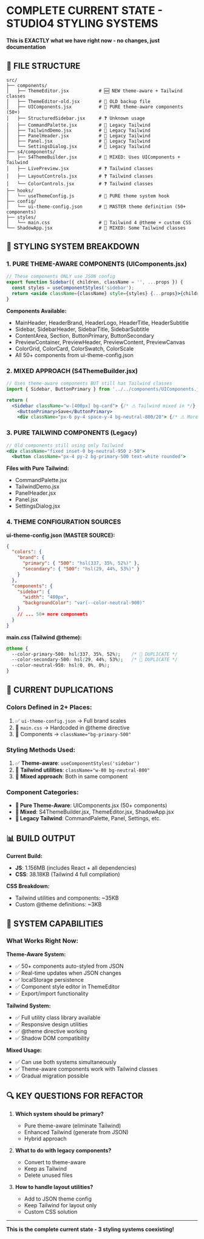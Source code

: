# COMPLETE CURRENT STATE - STUDIO4 STYLING SYSTEMS

**This is EXACTLY what we have right now - no changes, just documentation**

## 📁 FILE STRUCTURE

```
src/
├── components/
│   ├── ThemeEditor.jsx           # 🆕 NEW theme-aware + Tailwind classes
│   ├── ThemeEditor-old.jsx       # 📜 OLD backup file
│   ├── UIComponents.jsx          # 🎯 PURE theme-aware components (50+)
│   ├── StructuredSidebar.jsx     # ❓ Unknown usage
│   ├── CommandPalette.jsx        # 📜 Legacy Tailwind
│   ├── TailwindDemo.jsx          # 📜 Legacy Tailwind
│   ├── PanelHeader.jsx           # 📜 Legacy Tailwind  
│   ├── Panel.jsx                 # 📜 Legacy Tailwind
│   └── SettingsDialog.jsx        # 📜 Legacy Tailwind
├── s4/components/
│   ├── S4ThemeBuilder.jsx        # 🔀 MIXED: Uses UIComponents + Tailwind
│   ├── LivePreview.jsx           # ❓ Tailwind classes
│   ├── LayoutControls.jsx        # ❓ Tailwind classes  
│   └── ColorControls.jsx         # ❓ Tailwind classes
├── hooks/
│   └── useThemeConfig.js         # 🎯 PURE theme system hook
├── config/
│   └── ui-theme-config.json      # 🎯 MASTER theme definition (50+ components)
├── styles/
│   └── main.css                  # 🔀 Tailwind 4 @theme + custom CSS
└── ShadowApp.jsx                 # 🔀 MIXED: Some Tailwind classes
```

## 🎨 STYLING SYSTEM BREAKDOWN

### **1. PURE THEME-AWARE COMPONENTS (UIComponents.jsx)**
```jsx
// These components ONLY use JSON config
export function Sidebar({ children, className = '', ...props }) {
  const styles = useComponentStyles('sidebar');
  return <aside className={className} style={styles} {...props}>{children}</aside>;
}
```

**Components Available:**
- MainHeader, HeaderBrand, HeaderLogo, HeaderTitle, HeaderSubtitle
- Sidebar, SidebarHeader, SidebarTitle, SidebarSubtitle
- ContentArea, Section, ButtonPrimary, ButtonSecondary
- PreviewContainer, PreviewHeader, PreviewContent, PreviewCanvas
- ColorGrid, ColorCard, ColorSwatch, ColorScale
- All 50+ components from ui-theme-config.json

### **2. MIXED APPROACH (S4ThemeBuilder.jsx)**
```jsx
// Uses theme-aware components BUT still has Tailwind classes
import { Sidebar, ButtonPrimary } from '../../components/UIComponents.jsx';

return (
  <Sidebar className="w-[400px] bg-card"> {/* ⚠️ Tailwind mixed in */}
    <ButtonPrimary>Save</ButtonPrimary>
    <div className="px-6 py-4 space-y-4 bg-neutral-800/20"> {/* ⚠️ More Tailwind */}
```

### **3. PURE TAILWIND COMPONENTS (Legacy)**
```jsx
// Old components still using only Tailwind
<div className="fixed inset-0 bg-neutral-950 z-50">
  <button className="px-4 py-2 bg-primary-500 text-white rounded">
```

**Files with Pure Tailwind:**
- CommandPalette.jsx
- TailwindDemo.jsx  
- PanelHeader.jsx
- Panel.jsx
- SettingsDialog.jsx

### **4. THEME CONFIGURATION SOURCES**

**ui-theme-config.json (MASTER SOURCE):**
```json
{
  "colors": {
    "brand": {
      "primary": { "500": "hsl(337, 35%, 52%)" },
      "secondary": { "500": "hsl(29, 44%, 53%)" }
    }
  },
  "components": {
    "sidebar": {
      "width": "400px",
      "backgroundColor": "var(--color-neutral-900)"
    }
    // ... 50+ more components
  }
}
```

**main.css (Tailwind @theme):**
```css
@theme {
  --color-primary-500: hsl(337, 35%, 52%);    /* 🔄 DUPLICATE */
  --color-secondary-500: hsl(29, 44%, 53%);   /* 🔄 DUPLICATE */
  --color-neutral-950: hsl(0, 0%, 0%);
}
```

## 🔄 CURRENT DUPLICATIONS

### **Colors Defined in 2+ Places:**
1. ✅ `ui-theme-config.json` → Full brand scales
2. 🔄 `main.css` → Hardcoded in @theme directive  
3. 🔄 Components → `className="bg-primary-500"`

### **Styling Methods Used:**
1. ✅ **Theme-aware**: `useComponentStyles('sidebar')` 
2. 🔄 **Tailwind utilities**: `className="w-80 bg-neutral-800"`
3. 🔄 **Mixed approach**: Both in same component

### **Component Categories:**
- **🎯 Pure Theme-Aware**: UIComponents.jsx (50+ components)
- **🔀 Mixed**: S4ThemeBuilder.jsx, ThemeEditor.jsx, ShadowApp.jsx  
- **📜 Legacy Tailwind**: CommandPalette, Panel, Settings, etc.

## 📊 BUILD OUTPUT

**Current Build:**
- **JS**: 1.156MB (includes React + all dependencies)
- **CSS**: 38.18KB (Tailwind 4 full compilation)

**CSS Breakdown:**
- Tailwind utilities and components: ~35KB
- Custom @theme definitions: ~3KB

## 🎯 SYSTEM CAPABILITIES

### **What Works Right Now:**

**Theme-Aware System:**
- ✅ 50+ components auto-styled from JSON
- ✅ Real-time updates when JSON changes
- ✅ localStorage persistence
- ✅ Component style editor in ThemeEditor
- ✅ Export/import functionality

**Tailwind System:**
- ✅ Full utility class library available
- ✅ Responsive design utilities
- ✅ @theme directive working
- ✅ Shadow DOM compatibility

**Mixed Usage:**
- ✅ Can use both systems simultaneously
- ✅ Theme-aware components work with Tailwind classes
- ✅ Gradual migration possible

## 🔍 KEY QUESTIONS FOR REFACTOR

1. **Which system should be primary?**
   - Pure theme-aware (eliminate Tailwind)
   - Enhanced Tailwind (generate from JSON)
   - Hybrid approach

2. **What to do with legacy components?**
   - Convert to theme-aware
   - Keep as Tailwind
   - Delete unused files

3. **How to handle layout utilities?**
   - Add to JSON theme config
   - Keep Tailwind for layout only
   - Custom CSS solution

---

**This is the complete current state - 3 styling systems coexisting!**